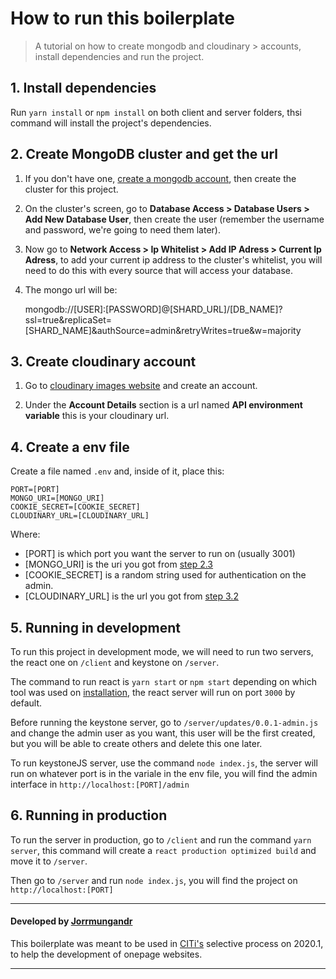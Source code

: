 # How to run this boilerplate
> A tutorial on how to create mongodb and cloudinary > accounts, install dependencies and run the project.

## 1. Install dependencies
Run `yarn install` or `npm install` on both client and server folders, thsi command will install the project's dependencies.

## 2. Create MongoDB cluster and get the url
1. If you don't have one, [create a mongodb account](https://www.mongodb.com/cloud), then create the cluster for this project.

2. On the cluster's screen, go to **Database Access > Database Users > Add New Database User**, then create the user (remember the username and password, we're going to need them later).

3. Now go to **Network Access > Ip Whitelist > Add IP Adress > Current Ip Adress**, to add your current ip address to the cluster's whitelist, you will need to do this with every source that will access your database.

4. The mongo url will be:

    mongodb://[USER]:[PASSWORD]@[SHARD_URL]/[DB_NAME]?ssl=true&replicaSet=[SHARD_NAME]&authSource=admin&retryWrites=true&w=majority

## 3. Create cloudinary account
1. Go to [cloudinary images website](https://cloudinary.com/) and create an account.

2. Under the **Account Details** section is a url named **API environment variable** this is your cloudinary url.

## 4. Create a env file
Create a file named `.env` and, inside of it, place this:

    PORT=[PORT]
    MONGO_URI=[MONGO_URI]
    COOKIE_SECRET=[COOKIE_SECRET]
    CLOUDINARY_URL=[CLOUDINARY_URL]

Where:
- [PORT] is which port you want the server to run on (usually 3001)
- [MONGO_URI] is the uri you got from [step 2.3](##-2.-create-mongodb-cluster-and-get-the-url)
- [COOKIE_SECRET] is a random string used for authentication on the admin.
- [CLOUDINARY_URL] is the url you got from [step 3.2](##3.-create-cloudinary-account)

## 5. Running in development
To run this project in development mode, we will need to run two servers, the react one on `/client` and keystone on `/server`.

The command to run react is `yarn start` or `npm start` depending on which tool was used on [installation](##1.-install-dependencies), the react server will run on port `3000` by default.

Before running the keystone server, go to `/server/updates/0.0.1-admin.js` and change the admin user as you want, this user will be the first created, but you will be able to create others and delete this one later.

To run keystoneJS server, use the command `node index.js`, the server will run on whatever port is in the variale in the env file, you will find the admin interface in `http://localhost:[PORT]/admin`

## 6. Running in production
To run the server in production, go to `/client` and run the command `yarn server`, this command will create a `react production optimized build` and move it to `/server`.

Then go to `/server` and run `node index.js`, you will find the project on `http://localhost:[PORT]`

- - -

#### Developed by [Jorrmungandr](https://github.com/Jorrmungandr)

This boilerplate was meant to be used in [CITi's](https://github.com/CITi-UFPE) selective process on 2020.1, to help the development of onepage websites.

- - -
